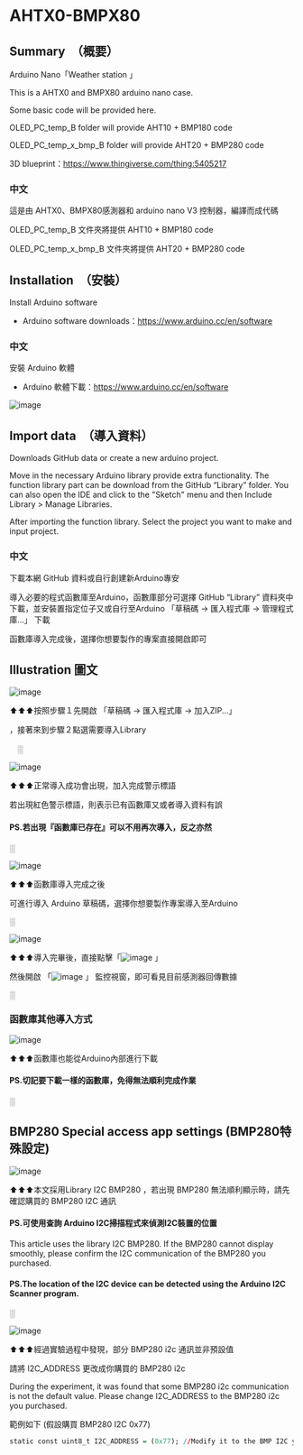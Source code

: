 # AHTX0-BMPX80
##  Summary　（概要）
Arduino Nano「Weather station 」

This is a AHTX0 and BMPX80 arduino nano case.

Some basic code will be provided here.

OLED_PC_temp_B folder will provide AHT10 + BMP180 code 

OLED_PC_temp_x_bmp_B folder will provide AHT20 + BMP280 code 

3D blueprint：https://www.thingiverse.com/thing:5405217

###  中文
這是由 AHTX0、BMPX80感測器和 arduino nano V3 控制器，編譯而成代碼

OLED_PC_temp_B 文件夾將提供 AHT10 + BMP180 code

OLED_PC_temp_x_bmp_B 文件夾將提供 AHT20 + BMP280 code

##  Installation　（安裝）
Install Arduino software
- Arduino software downloads：https://www.arduino.cc/en/software
									
###  中文
安裝 Arduino 軟體
- Arduino 軟體下載：https://www.arduino.cc/en/software

![image](https://user-images.githubusercontent.com/107128781/173234852-6a2b32c5-e615-419b-9bea-7cbe7ea3a297.png)

##  Import data　（導入資料）
Downloads GitHub data or create a new arduino project.

Move in the necessary Arduino library provide extra functionality. 
The function library part can be download from the GitHub “Library” folder.
You can also open the IDE and click to the "Sketch" menu and then Include Library > Manage Libraries.

After importing the function library.
Select the project you want to make and input project.


###  中文
下載本網 GitHub 資料或自行創建新Arduino專安

導入必要的程式函數庫至Arduino，函數庫部分可選擇 GitHub “Library” 資料夾中下載，並安裝置指定位子又或自行至Arduino 「草稿碼 → 匯入程式庫 → 管理程式庫...」 下載 

函數庫導入完成後，選擇你想要製作的專案直接開啟即可


##  Illustration 圖文

![image](https://user-images.githubusercontent.com/107128781/173234879-32a637df-706e-4fe7-aef7-49ca6642edca.png)

 ⬆⬆⬆按照步驟１先開啟 「草稿碼 → 匯入程式庫 → 加入ZIP...」 

，接著來到步驟２點選需要導入Library

　░
 
![image](https://user-images.githubusercontent.com/107128781/173234885-5a8a3c51-feff-4438-844c-57205359d37b.png)

⬆⬆⬆正常導入成功會出現，加入完成警示標語

若出現紅色警示標語，則表示已有函數庫又或者導入資料有誤
####  PS.若出現『函數庫已存在』可以不用再次導入，反之亦然

░

![image](https://user-images.githubusercontent.com/107128781/173234871-ac0d9d48-8a86-4861-9d82-48c990112f04.png)

⬆⬆⬆函數庫導入完成之後

可進行導入 Arduino 草稿碼，選擇你想要製作專案導入至Arduino

░

![image](https://user-images.githubusercontent.com/107128781/173234895-48d564a7-6d1e-4d32-9d93-5f7dfe668286.png)

⬆⬆⬆導入完畢後，直接點擊「![image](https://user-images.githubusercontent.com/107128781/173234908-5769d9ca-f67b-43ba-8254-fd79fd524e35.png)
」


然後開啟 「![image](https://user-images.githubusercontent.com/107128781/173234914-6b1be4c0-3855-4c34-86ce-fa7820cd922a.png)
」 監控視窗，即可看見目前感測器回傳數據

░

###  函數庫其他導入方式
![image](https://user-images.githubusercontent.com/107128781/173234889-444505fd-e1f6-4489-b570-918bc3be5d00.png)

⬆⬆⬆函數庫也能從Arduino內部進行下載
####  PS.切記要下載一樣的函數庫，免得無法順利完成作業

░

##  BMP280 Special access app settings (BMP280特殊設定)
![image](https://user-images.githubusercontent.com/107128781/173234937-02e03a92-4957-4d4f-b0da-26d57c44eab1.png)

⬆⬆⬆本文採用Library I2C BMP280 ，若出現 BMP280 無法順利顯示時，請先確認購買的 BMP280 I2C 通訊
####  PS.可使用查詢 Arduino I2C掃描程式來偵測I2C裝置的位置
This article uses the library I2C BMP280. If the BMP280 cannot display smoothly, please confirm the I2C communication of the BMP280 you purchased.
####  PS.The location of the I2C device can be detected using the Arduino I2C Scanner program.

░

![image](https://user-images.githubusercontent.com/107128781/173234946-fe45294e-781d-4c23-9bd3-5634b7464514.png)

⬆⬆⬆經過實驗過程中發現，部分 BMP280 i2c 通訊並非預設值

請將 I2C_ADDRESS 更改成你購買的 BMP280 i2c

During the experiment, it was found that some BMP280 i2c communication is not the default value.
Please change I2C_ADDRESS to the BMP280 i2c you purchased.

範例如下   (假設購買 BMP280 I2C 0x77)
``` r
static const uint8_t I2C_ADDRESS = (0x77); //Modify it to the BMP I2C you use.
```
